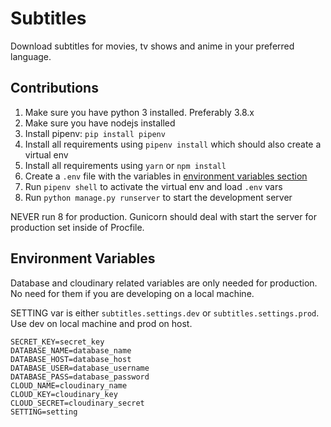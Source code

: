 # Subtitles

Download subtitles for movies, tv shows and anime in your preferred language.


## Contributions

1. Make sure you have python 3 installed. Preferably 3.8.x
2. Make sure you have nodejs installed
3. Install pipenv: `pip install pipenv`
4. Install all requirements using `pipenv install` which should also create a virtual env
5. Install all requirements using `yarn` or `npm install`
6. Create a `.env` file with the variables in [environment variables section](#environment-variables)
7. Run `pipenv shell` to activate the virtual env and load `.env` vars
8. Run `python manage.py runserver` to start the development server

NEVER run 8 for production. Gunicorn should deal with start the server for production set inside
of Procfile.


## Environment Variables

Database and cloudinary related variables are only needed for production.
No need for them if you are developing on a local machine.

SETTING var is either `subtitles.settings.dev` or `subtitles.settings.prod`.
Use dev on local machine and prod on host.
```
SECRET_KEY=secret_key
DATABASE_NAME=database_name
DATABASE_HOST=database_host
DATABASE_USER=database_username
DATABASE_PASS=database_password
CLOUD_NAME=cloudinary_name
CLOUD_KEY=cloudinary_key
CLOUD_SECRET=cloudinary_secret
SETTING=setting
```
